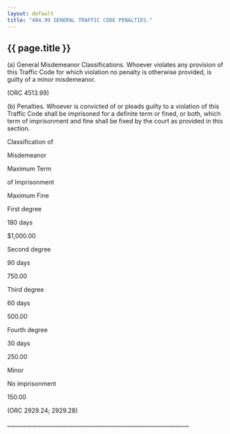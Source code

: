 ```yaml
---
layout: default 
title: "404.99 GENERAL TRAFFIC CODE PENALTIES."
---
```


{{ page.title }}
----------------

​(a) General Misdemeanor Classifications. Whoever violates any provision
of this Traffic Code for which violation no penalty is otherwise
provided, is guilty of a minor misdemeanor.

(ORC 4513.99)

​(b) Penalties. Whoever is convicted of or pleads guilty to a violation
of this Traffic Code shall be imprisoned for a definite term or fined,
or both, which term of imprisonment and fine shall be fixed by the court
as provided in this section.

Classification of

Misdemeanor

Maximum Term

of Imprisonment

Maximum Fine

First degree

180 days

\$1,000.00

Second degree

90 days

750.00

Third degree

60 days

500.00

Fourth degree

30 days

250.00

Minor

No imprisonment

150.00

(ORC 2929.24; 2929.28)

\_\_\_\_\_\_\_\_\_\_\_\_\_\_\_\_\_\_\_\_\_\_\_\_\_\_\_\_\_\_\_\_\_\_\_\_\_\_\_\_\_\_\_\_\_\_\_\_\_\_\_\_\_\_\_\_\_\_\_\_\_\_\_\_\_\_
